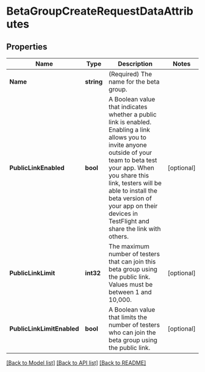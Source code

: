 # BetaGroupCreateRequestDataAttributes

## Properties

Name | Type | Description | Notes
------------ | ------------- | ------------- | -------------
**Name** | **string** | (Required) The name for the beta group. | 
**PublicLinkEnabled** | **bool** | A Boolean value that indicates whether a public link is enabled. Enabling a link allows you to invite anyone outside of your team to beta test your app. When you share this link, testers will be able to install the beta version of your app on their devices in TestFlight and share the link with others. | [optional] 
**PublicLinkLimit** | **int32** | The maximum number of testers that can join this beta group using the public link. Values must be between 1 and 10,000. | [optional] 
**PublicLinkLimitEnabled** | **bool** | A Boolean value that limits the number of testers who can join the beta group using the public link. | [optional] 

[[Back to Model list]](../README.md#documentation-for-models) [[Back to API list]](../README.md#documentation-for-api-endpoints) [[Back to README]](../README.md)


